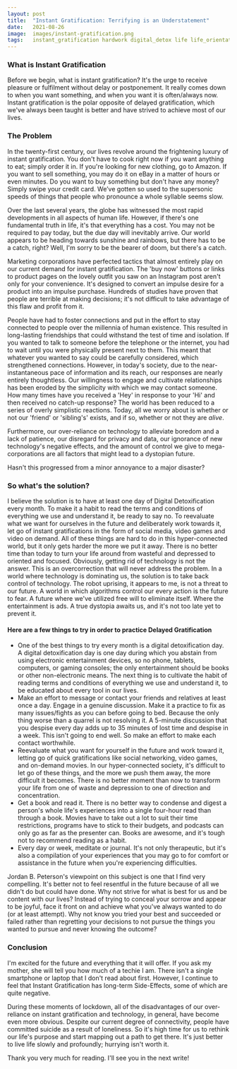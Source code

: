 ```yaml
---
layout: post
title:  "Instant Gratification: Terrifying is an Understatement"
date:   2021-08-26
image:  images/instant-gratification.png
tags:   instant_gratification hardwork digital_detox life life_orientation goals privacy future robot_rebellion social_media technology
---
```


### What is Instant Gratification

Before we begin, what is instant gratification? It's the urge to receive pleasure or fulfilment without delay or postponement. It really comes down to when you want something, and when you want it is often/always now. Instant gratification is the polar opposite of delayed gratification, which we've always been taught is better and have strived to achieve most of our lives.

### The Problem

In the twenty-first century, our lives revolve around the frightening luxury of instant gratification. You don't have to cook right now if you want anything to eat; simply order it in. If you're looking for new clothing, go to Amazon. If you want to sell something, you may do it on eBay in a matter of hours or even minutes. Do you want to buy something but don't have any money? Simply swipe your credit card. We’ve gotten so used to the supersonic speeds of things that people who pronounce a whole syllable seems slow.

Over the last several years, the globe has witnessed the most rapid developments in all aspects of human life. However, if there's one fundamental truth in life, it's that everything has a cost. You may not be required to pay today, but the due day will inevitably arrive. Our world appears to be heading towards sunshine and rainbows, but there has to be a catch, right? Well, I'm sorry to be the bearer of doom, but there's a catch.

Marketing corporations have perfected tactics that almost entirely play on our current demand for instant gratification. The 'buy now' buttons or links to product pages on the lovely outfit you saw on an Instagram post aren't only for your convenience. It's designed to convert an impulse desire for a product into an impulse purchase. Hundreds of studies have proven that people are terrible at making decisions; it's not difficult to take advantage of this flaw and profit from it.

People have had to foster connections and put in the effort to stay connected to people over the millennia of human existence. This resulted in long-lasting friendships that could withstand the test of time and isolation. If you wanted to talk to someone before the telephone or the internet, you had to wait until you were physically present next to them. This meant that whatever you wanted to say could be carefully considered, which strengthened connections. However, in today's society, due to the near-instantaneous pace of information and its reach, our responses are nearly entirely thoughtless. Our willingness to engage and cultivate relationships has been eroded by the simplicity with which we may contact someone. How many times have you received a 'Hey' in response to your 'Hi' and then received no catch-up response? The world has been reduced to a series of overly simplistic reactions. Today, all we worry about is whether or not our 'friend' or 'sibling's' exists, and if so, whether or not they are _alive_.

Furthermore, our over-reliance on technology to alleviate boredom and a lack of patience, our disregard for privacy and data, our ignorance of new technology's negative effects, and the amount of control we give to mega-corporations are all factors that might lead to a dystopian future.

Hasn't this progressed from a minor annoyance to a major disaster?

### So what's the solution?

I believe the solution is to have at least one day of Digital Detoxification every month. To make it a habit to read the terms and conditions of everything we use and understand it, be ready to say no. To reevaluate what we want for ourselves in the future and deliberately work towards it, let go of instant gratifications in the form of social media, video games and video on demand. All of these things are hard to do in this hyper-connected world, but it only gets harder the more we put it away. There is no better time than today to turn your life around from wasteful and depressed to oriented and focused.
Obviously, getting rid of technology is not the answer. This is an overcorrection that will never address the problem. In a world where technology is dominating us, the solution is to take back control of technology. The robot uprising, it appears to me, is not a threat to our future. A world in which algorithms control our every action is the future to fear. A future where we've utilized free will to eliminate itself. Where the entertainment is ads. A true dystopia awaits us, and it's not too late yet to prevent it.

#### Here are a few things to try in order to practice Delayed Gratification

- One of the best things to try every month is a digital detoxification day. A digital detoxification day is one day during which you abstain from using electronic entertainment devices, so no phone, tablets, computers, or gaming consoles; the only entertainment should be books or other non-electronic means. The next thing is to cultivate the habit of reading terms and conditions of everything we use and understand it, to be educated about every tool in our lives.
- Make an effort to message or contact your friends and relatives at least once a day. Engage in a genuine discussion. Make it a practice to fix as many issues/fights as you can before going to bed. Because the only thing worse than a quarrel is not resolving it. A 5-minute discussion that you despise every day adds up to 35 minutes of lost time and despise in a week. This isn't going to end well. So make an effort to make each contact worthwhile.
- Reevaluate what you want for yourself in the future and work toward it, letting go of quick gratifications like social networking, video games, and on-demand movies. In our hyper-connected society, it's difficult to let go of these things, and the more we push them away, the more difficult it becomes. There is no better moment than now to transform your life from one of waste and depression to one of direction and concentration.
- Get a book and read it. There is no better way to condense and digest a person's whole life's experiences into a single four-hour read than through a book. Movies have to take out a lot to suit their time restrictions, programs have to stick to their budgets, and podcasts can only go as far as the presenter can. Books are awesome, and it's tough not to recommend reading as a habit.
- Every day or week, meditate or journal. It's not only therapeutic, but it's also a compilation of your experiences that you may go to for comfort or assistance in the future when you're experiencing difficulties.

Jordan B. Peterson's viewpoint on this subject is one that I find very compelling. It's better not to feel resentful in the future because of all we didn't do but could have done. Why not strive for what is best for us and be content with our lives? Instead of trying to conceal your sorrow and appear to be joyful, face it front on and achieve what you've always wanted to do (or at least attempt). Why not know you tried your best and succeeded or failed rather than regretting your decisions to not pursue the things you wanted to pursue and never knowing the outcome?

### Conclusion

I'm excited for the future and everything that it will offer. If you ask my mother, she will tell you how much of a techie I am. There isn't a single smartphone or laptop that I don't read about first. However, I continue to feel that Instant Gratification has long-term Side-Effects, some of which are quite negative.

During these moments of lockdown, all of the disadvantages of our over-reliance on instant gratification and technology, in general, have become even more obvious. Despite our current degree of connectivity, people have committed suicide as a result of loneliness. So it's high time for us to rethink our life's purpose and start mapping out a path to get there. It's just better to live life slowly and profoundly; hurrying isn't worth it.

Thank you very much for reading. I'll see you in the next write!